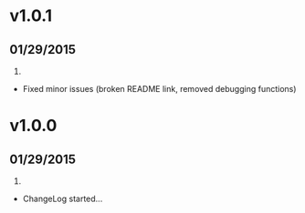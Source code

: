 # v1.0.1
## 01/29/2015

1. [](#improved)
  * Fixed minor issues (broken README link, removed debugging functions)

# v1.0.0
## 01/29/2015

1. [](#new)
  * ChangeLog started...
